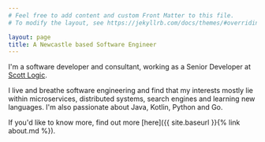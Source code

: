 ```yaml
---
# Feel free to add content and custom Front Matter to this file.
# To modify the layout, see https://jekyllrb.com/docs/themes/#overriding-theme-defaults

layout: page
title: A Newcastle based Software Engineer
---
```


I'm a software developer and consultant, working as a Senior Developer at [Scott Logic](https://www.scottlogic.com/).

I live and breathe software engineering and find that my interests mostly lie within microservices, distributed systems, search engines and learning new languages. I'm also passionate about Java, Kotlin, Python and Go.

If you'd like to know more, find out more [here]({{ site.baseurl }}{% link about.md %}).

<!-- intro to blog and list most recent posts... also blog at Scott Logic -->
